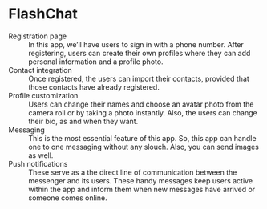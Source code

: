 # FlashChat


<dl>
<dt> Registration page </dt>
<dd>In this app, we’ll have users to sign in with a phone number. After registering, users can create their own profiles where they can add personal information and a profile photo.</dd>

<dt>Contact integration</dt>
<dd>Once registered, the users can import their contacts, provided that those contacts have already registered. </dd>

<dt>Profile customization</dt>
<dd>Users can change their names and choose an avatar photo from the camera roll or by taking a photo instantly. 
Also, the users can change their bio, as and when they want. </dd>

<dt>Messaging</dt>
<dd>This is the most essential feature of this app.
So, this app can handle one to one messaging without any slouch. Also, you can send images as well.</dd>

<dt>Push notifications</dt>
<dd>These serve as a the direct line of communication between the messenger and its users. These handy messages keep users active within the app and inform them when new messages have arrived or someone comes online.</dd>
</dl>



